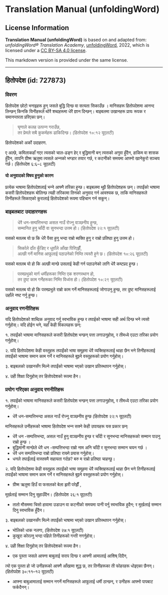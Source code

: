 # Translation Manual (unfoldingWord)

## License Information

**Translation Manual (unfoldingWord)** is based on and adapted from: _unfoldingWord® Translation Academy_, [unfoldingWord](https://unfoldingword.org/utw), 2022, which is licensed under a [CC BY-SA 4.0 license](https://creativecommons.org/licenses/by-sa/4.0/legalcode.en).

This markdown version is provided under the same license.



--------------------------------

## हितोपदेश (id: 727873)

### विवरण

हितोपदेश छोटो भनाइहरू हुन् जसले बुद्धि दिन्छ वा सत्यता सिकाउँछ । मानिसहरू हितोपदेशमा आनन्द लिन्छन् किनकि यिनीहरूले थोरै शब्दहरूमा धेरै ज्ञान दिन्छन्। बाइबलमा उखानहरू प्रायः रूपक र समानन्तरता प्ररिएका छन्।

> घृणाले कलह उत्‍पन्‍न गराउँछ,  
> तर प्रेमले सबै कुकर्महरू ढाकिदिन्‍छ। (हितोपदेश १०:१२ यूएलटी)

हितोपदेशको अर्को उदाहरण.

ए अल्‍छे, कमिलाकहाँ गएर त्‍यसको चाल\-ढङ्ग हेर्‌ र बुद्धिमानी बन्‌ त्‍यसको अगुवा हुँदैन, हाकिम वा शासक हुँदैन, तापनि ग्रीष्‍म ऋतुमा त्‍यसले अन्‍नको भण्‍डार तयार गर्छ, र कटनीको समयमा आफ्‍नो खानेकुरो सञ्‍चय गर्छ। (हितोपदेश ६:६–८ यूएलटी)

#### यो अनुवादको विषय हुनुको कारण

प्रत्येक भाषामा हितोपदेशलाई भन्‍ने आफ्नै तरिका हुन्छ। बाइबलमा थुप्रै हितोपदेशहरू छन्। तपाईंको भाषामा कसरी हितोपदेशहरू बोलिन्छ त्यही तरिकामा तिनको अनुवाद गर्न आवश्यक छ, ताकि मानिसहरूले तिनीहरूले सिकाएको कुरालाई हितोपदेशको रूपमा पहिचान गर्न सकून्।

### बाइबलबाट उदाहारणहरू

> धेरै धन\-सम्‍पत्तिभन्‍दा असल नाउँ रोज्‍नु वाञ्‍छनीय हुन्‍छ,  
> सम्‍मानित हुनु चाँदी वा सुनभन्‍दा उत्तम हो। (हितोपदेश २२:१ यूएलटी)

यसको मतलब यो छ कि धेरै पैसा हुनु भन्दा राम्रो ब्यक्ति हुनु र राम्रो प्रतिष्ठा हुनु उत्तम हो।

> सिर्काले दाँत कुँडिए र धूवाँले आँखा पिरिएझैँ,  
> अल्‍छी गर्ने मानिस आफूलाई पठाउनेको निम्‍ति त्‍यस्‍तै हुने छ। (हितोपदेश १०:२६ यूएलटी)

यसको मतलब यो हो कि अल्छी मान्छे उसलाई केही गर्न पठाउनेको लागि धेरै कष्टप्रद हुन्छ।

> परमप्रभुको मार्ग धर्मीहरूका निम्‍ति एक शरणस्‍थान हो,  
> तर दुष्‍ट काम गर्नेहरूका निम्‍ति विध्‍वंस हो। (हितोपदेश १०:२९ यूएलटी)

यसको मतलब यो हो कि परमप्रभुले राम्रो काम गर्ने मानिसहरूलाई जोगाउनु हुन्छ, तर दुष्ट मानिसहरूलाई उहाँले नष्ट गर्नु हुन्छ।

### अनुवाद रणनीतिहरू

यदि हितोपदेशको शाब्दिक अनुवाद गर्नु स्वभाविक हुन्छ र तपाईको भाषामा सही अर्थ दिन्छ भने त्यसो गर्नुहोस्। यदि होईन भने, यहाँ केही विकल्पहरू छन्:

१. तपाईंको भाषामा मानिसहरूले कसरी हितोपदेश भन्छन् पत्ता लगाउनुहोस्, र तीमध्ये एउटा तरिका प्रयोग गर्नुहोस्।

२. यदि हितोपदेशमा केही वस्तुहरू तपाईंको भाषा समूहमा धेरै व्यक्तिहरूलाई थाहा छैन भने तिनीहरूलाई तपाईंको भाषामा समान काम गर्ने र मानिसहरूले बुझ्‍ने वस्तुहरूको प्रयोग गर्नुहोस्।

३. बाइबलको उखानसँग मिल्‍ने तपाईंको भाषामा भएको उखान प्रतिस्थापन गर्नुहोस्।

४. उही शिक्षा दिनुहोस् तर हितोपदेशको रूपमा हैन।

### प्रयोग गरिएका अनुवाद रणनीतिहरू

१. तपाईंको भाषामा मानिसहरूले कसरी हितोपदेश भन्छन् पत्ता लगाउनुहोस्, र तीमध्ये एउटा तरिका प्रयोग गर्नुहोस्।

* धेरै धन\-सम्‍पत्तिभन्‍दा असल नाउँ रोज्‍नु वाञ्‍छनीय हुन्‍छ (हितोपदेश २२:१ यूएलटी)

मानिसहरूले उनीहरूको भाषामा हितोपदेश भन्‍न सक्ने केही उपायहरू यस प्रकार छन्ः

* धेरै धन \-सम्पत्तिभन्दा, असल नाउँ हुनु वाञ्‍छनीय हुन्‍छ र चाँदी र सुनभन्‍दा मानिसहरूको सम्मान पाउनु राम्रो हुन्छ ।
* बुद्धिमानी मान्छेले धेरै धन \-सम्पत्तिभन्दा राम्रो नाम अनि चाँदी र सुनभन्दा सम्मान चयन गर्छ ।
* धेरै धन सम्पत्तिभन्दा राम्रो प्रतिष्ठा राख्‍ने प्रयास गर्नुहोस्।
* धनले तपाईंलाई वास्तवमै सहायता गर्दछ? बरु म राम्रो प्रतिष्ठा चाहन्छु।

२. यदि हितोपदेशमा केही वस्तुहरू तपाईंको भाषा समूहमा धेरै व्यक्तिहरूलाई थाहा छैन भने तिनीहरूलाई तपाईंको भाषामा समान काम गर्ने र मानिसहरूले बुझ्‍ने वस्तुहरूको प्रयोग गर्नुहोस्।

* ग्रीष्‍म ऋतुमा हिउँ वा फसलको बेला झरी परेझैँ ,

मूर्खलाई सम्‍मान दिनु सुहाउँदैन। (हितोपदेश २६:१ यूएलटी)

* तातो मौसममा चिसो हावामा उडाउन वा कटनीको समयमा पानी पर्नु स्वभाविक हुदैन; र मूर्खलाई सम्‍मान दिनु स्वभाविक हुँदैन।

३. बाइबलको उखानसँग मिल्‍ने तपाईंको भाषामा भएको उखान प्रतिस्थापन गर्नुहोस्।

* भोलिको धाक नलगा, (हितोपदेश २७:१ यूएलटी)
* कुखुरा कोरल्नु भन्दा पहिले तिनीहरूको गन्ती नगर्नुहोस्।

४. उही शिक्षा दिनुहोस् तर हितोपदेशको रूपमा हैन।

* एक पुस्ता जसले आफ्ना बाबुलाई सराप दिन्छ र आफ्नी आमालाई आशिष् दिदैन,

त्यो एक पुस्ता हो जो उनीहरूको आफ्नै आँखामा शुद्ध छ, तर तिनीहरूका ती फोहरहरू धोइएका छैनन्। (हितोपदेश ३०:११–१२ यूएलटी)

* आफ्ना बाबुआमालाई सम्मान नगर्ने मानिसहरूले आफूलाई धर्मी ठान्छन्, र उनीहरू आफ्नो पापबाट फर्कदैनन्।


